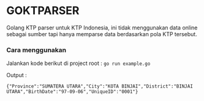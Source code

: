 # GOKTPARSER 
Golang KTP parser untuk KTP Indonesia, ini tidak menggunakan data online sebagai sumber tapi hanya memparse data berdasarkan pola KTP tersebut.

### Cara menggunakan 
Jalankan kode berikut di project root : `go run example.go`

Output : 
```
{"Province":"SUMATERA UTARA","City":"KOTA BINJAI","District":"BINJAI UTARA","BirthDate":"97-09-06","UniqueID":"0001"}
```
